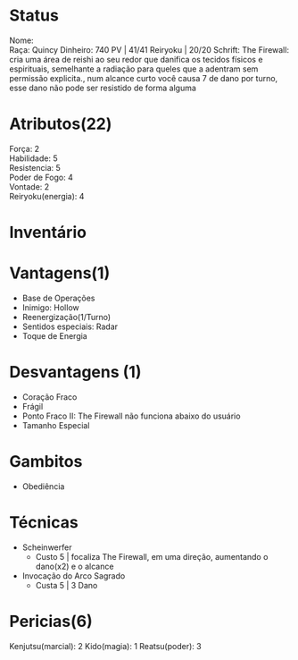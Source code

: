 # Status
Nome:   
Raça: Quincy
Dinheiro: 740
PV |  41/41
Reiryoku | 20/20
Schrift: The Firewall: cria uma área de reishi ao seu redor que danifica os tecidos físicos e espirituais, semelhante a radiação para queles que a adentram sem permissão explicita., num alcance curto você causa 7 de dano por turno, esse dano não pode ser resistido de forma alguma

# Atributos(22)
Força: 2  
Habilidade: 5  
Resistencia: 5   
Poder de Fogo: 4   
Vontade: 2  
Reiryoku(energia): 4  

# Inventário

# Vantagens(1)
- Base de Operações
- Inimigo: Hollow
- Reenergização(1/Turno)
- Sentidos especiais: Radar
- Toque de Energia

# Desvantagens (1)
- Coração Fraco
- Frágil
- Ponto Fraco II: The Firewall não funciona abaixo do usuário
- Tamanho Especial

# Gambitos
- Obediência

# Técnicas
- Scheinwerfer
	- Custo 5 | focaliza The Firewall, em uma direção, aumentando o dano(x2) e o alcance
- Invocação do Arco Sagrado
	- Custa 5 | 3 Dano


# Pericias(6)
Kenjutsu(marcial): 2
Kido(magia): 1
Reatsu(poder): 3
